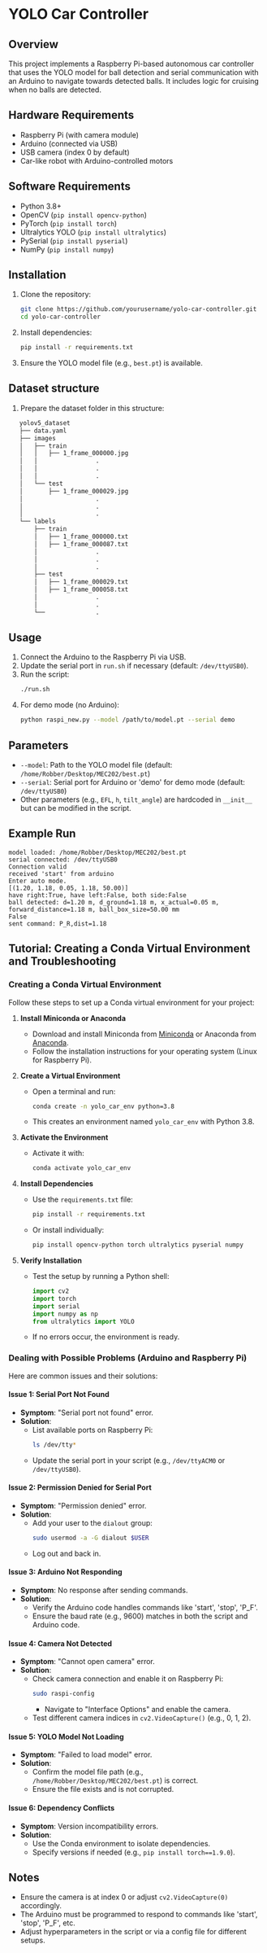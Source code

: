 # YOLO Car Controller

## Overview
This project implements a Raspberry Pi-based autonomous car controller that uses the YOLO model for ball detection and serial communication with an Arduino to navigate towards detected balls. It includes logic for cruising when no balls are detected.

## Hardware Requirements
- Raspberry Pi (with camera module)
- Arduino (connected via USB)
- USB camera (index 0 by default)
- Car-like robot with Arduino-controlled motors

## Software Requirements
- Python 3.8+
- OpenCV (`pip install opencv-python`)
- PyTorch (`pip install torch`)
- Ultralytics YOLO (`pip install ultralytics`)
- PySerial (`pip install pyserial`)
- NumPy (`pip install numpy`)

## Installation
1. Clone the repository:
   ```bash
   git clone https://github.com/yourusername/yolo-car-controller.git
   cd yolo-car-controller
   ```
2. Install dependencies:
   ```bash
   pip install -r requirements.txt
   ```
3. Ensure the YOLO model file (e.g., `best.pt`) is available.
## Dataset structure
1. Prepare the dataset folder in this structure:
```bash
   yolov5_dataset
   ├── data.yaml
   ├── images
   │   ├── train
   │   │   ├── 1_frame_000000.jpg
   │   │                .
   │   │                .
   │   │                .
   │   └── test
   │       ├── 1_frame_000029.jpg
   │                    .
   │                    .
   │                    .
   └── labels
       ├── train
       │   ├── 1_frame_000000.txt
       │   ├── 1_frame_000087.txt
       │                .
       │                .
       │                .
       ├── test
       │   ├── 1_frame_000029.txt
       │   ├── 1_frame_000058.txt
       │                .
       │                .
       └──              .
```

## Usage
1. Connect the Arduino to the Raspberry Pi via USB.
2. Update the serial port in `run.sh` if necessary (default: `/dev/ttyUSB0`).
3. Run the script:
   ```bash
   ./run.sh
   ```
4. For demo mode (no Arduino):
   ```bash
   python raspi_new.py --model /path/to/model.pt --serial demo
   ```

## Parameters
- `--model`: Path to the YOLO model file (default: `/home/Robber/Desktop/MEC202/best.pt`)
- `--serial`: Serial port for Arduino or 'demo' for demo mode (default: `/dev/ttyUSB0`)
- Other parameters (e.g., `EFL`, `h`, `tilt_angle`) are hardcoded in `__init__` but can be modified in the script.

## Example Run
```
model loaded: /home/Robber/Desktop/MEC202/best.pt
serial connected: /dev/ttyUSB0
Connection valid
received 'start' from arduino
Enter auto mode.
[(1.20, 1.18, 0.05, 1.18, 50.00)]
have right:True, have left:False, both side:False
ball detected: d=1.20 m, d_ground=1.18 m, x_actual=0.05 m, forward_distance=1.18 m, ball_box_size=50.00 mm
False
sent command: P_R,dist=1.18
```

## Tutorial: Creating a Conda Virtual Environment and Troubleshooting

### Creating a Conda Virtual Environment
Follow these steps to set up a Conda virtual environment for your project:

1. **Install Miniconda or Anaconda**
   - Download and install Miniconda from [Miniconda](https://docs.conda.io/en/latest/miniconda.html) or Anaconda from [Anaconda](https://www.anaconda.com/products/distribution).
   - Follow the installation instructions for your operating system (Linux for Raspberry Pi).

2. **Create a Virtual Environment**
   - Open a terminal and run:
     ```bash
     conda create -n yolo_car_env python=3.8
     ```
   - This creates an environment named `yolo_car_env` with Python 3.8.

3. **Activate the Environment**
   - Activate it with:
     ```bash
     conda activate yolo_car_env
     ```

4. **Install Dependencies**
   - Use the `requirements.txt` file:
     ```bash
     pip install -r requirements.txt
     ```
   - Or install individually:
     ```bash
     pip install opencv-python torch ultralytics pyserial numpy
     ```

5. **Verify Installation**
   - Test the setup by running a Python shell:
     ```python
     import cv2
     import torch
     import serial
     import numpy as np
     from ultralytics import YOLO
     ```
   - If no errors occur, the environment is ready.

### Dealing with Possible Problems (Arduino and Raspberry Pi)
Here are common issues and their solutions:

#### **Issue 1: Serial Port Not Found**
- **Symptom**: "Serial port not found" error.
- **Solution**:
  - List available ports on Raspberry Pi:
    ```bash
    ls /dev/tty*
    ```
  - Update the serial port in your script (e.g., `/dev/ttyACM0` or `/dev/ttyUSB0`).

#### **Issue 2: Permission Denied for Serial Port**
- **Symptom**: "Permission denied" error.
- **Solution**:
  - Add your user to the `dialout` group:
    ```bash
    sudo usermod -a -G dialout $USER
    ```
  - Log out and back in.

#### **Issue 3: Arduino Not Responding**
- **Symptom**: No response after sending commands.
- **Solution**:
  - Verify the Arduino code handles commands like 'start', 'stop', 'P_F'.
  - Ensure the baud rate (e.g., 9600) matches in both the script and Arduino code.

#### **Issue 4: Camera Not Detected**
- **Symptom**: "Cannot open camera" error.
- **Solution**:
  - Check camera connection and enable it on Raspberry Pi:
    ```bash
    sudo raspi-config
    ```
    - Navigate to "Interface Options" and enable the camera.
  - Test different camera indices in `cv2.VideoCapture()` (e.g., 0, 1, 2).

#### **Issue 5: YOLO Model Not Loading**
- **Symptom**: "Failed to load model" error.
- **Solution**:
  - Confirm the model file path (e.g., `/home/Robber/Desktop/MEC202/best.pt`) is correct.
  - Ensure the file exists and is not corrupted.

#### **Issue 6: Dependency Conflicts**
- **Symptom**: Version incompatibility errors.
- **Solution**:
  - Use the Conda environment to isolate dependencies.
  - Specify versions if needed (e.g., `pip install torch==1.9.0`).

## Notes
- Ensure the camera is at index 0 or adjust `cv2.VideoCapture(0)` accordingly.
- The Arduino must be programmed to respond to commands like 'start', 'stop', 'P_F', etc.
- Adjust hyperparameters in the script or via a config file for different setups.
